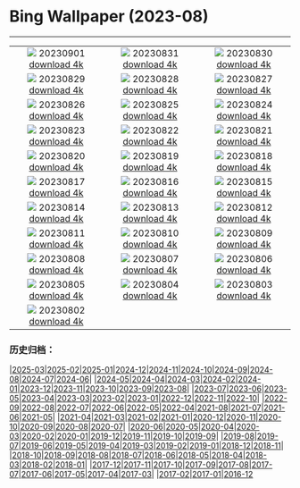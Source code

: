 # Bing Wallpaper (2023-08)
**************
| | | |
| :----: | :----: | :----: |
| ![](https://www.bing.com/th?id=OHR.TurkeyTailMush_FR-FR8157290874_1920x1080.jpg) 20230901 [download 4k](https://www.bing.com/th?id=OHR.TurkeyTailMush_FR-FR8157290874_UHD.jpg) | ![](https://www.bing.com/th?id=OHR.IronwoodCactus_FR-FR2301952997_1920x1080.jpg) 20230831 [download 4k](https://www.bing.com/th?id=OHR.IronwoodCactus_FR-FR2301952997_UHD.jpg) | ![](https://www.bing.com/th?id=OHR.NingalooShark_FR-FR1267107325_1920x1080.jpg) 20230830 [download 4k](https://www.bing.com/th?id=OHR.NingalooShark_FR-FR1267107325_UHD.jpg) |
| ![](https://www.bing.com/th?id=OHR.BathCircus_FR-FR6934984274_1920x1080.jpg) 20230829 [download 4k](https://www.bing.com/th?id=OHR.BathCircus_FR-FR6934984274_UHD.jpg) | ![](https://www.bing.com/th?id=OHR.DubrovnikHarbor_FR-FR0527761350_1920x1080.jpg) 20230828 [download 4k](https://www.bing.com/th?id=OHR.DubrovnikHarbor_FR-FR0527761350_UHD.jpg) | ![](https://www.bing.com/th?id=OHR.JejuIsland_FR-FR0042258249_1920x1080.jpg) 20230827 [download 4k](https://www.bing.com/th?id=OHR.JejuIsland_FR-FR0042258249_UHD.jpg) |
| ![](https://www.bing.com/th?id=OHR.MuseumIsland_FR-FR9504691983_1920x1080.jpg) 20230826 [download 4k](https://www.bing.com/th?id=OHR.MuseumIsland_FR-FR9504691983_UHD.jpg) | ![](https://www.bing.com/th?id=OHR.YellowstoneFalls_FR-FR8862053079_1920x1080.jpg) 20230825 [download 4k](https://www.bing.com/th?id=OHR.YellowstoneFalls_FR-FR8862053079_UHD.jpg) | ![](https://www.bing.com/th?id=OHR.SharkFinCove_FR-FR0012058027_1920x1080.jpg) 20230824 [download 4k](https://www.bing.com/th?id=OHR.SharkFinCove_FR-FR0012058027_UHD.jpg) |
| ![](https://www.bing.com/th?id=OHR.SkogafossWaterfall_FR-FR9583984450_1920x1080.jpg) 20230823 [download 4k](https://www.bing.com/th?id=OHR.SkogafossWaterfall_FR-FR9583984450_UHD.jpg) | ![](https://www.bing.com/th?id=OHR.TunisiaAmphitheatre_FR-FR8757841243_1920x1080.jpg) 20230822 [download 4k](https://www.bing.com/th?id=OHR.TunisiaAmphitheatre_FR-FR8757841243_UHD.jpg) | ![](https://www.bing.com/th?id=OHR.EmeraldLakeYukon_FR-FR7991878556_1920x1080.jpg) 20230821 [download 4k](https://www.bing.com/th?id=OHR.EmeraldLakeYukon_FR-FR7991878556_UHD.jpg) |
| ![](https://www.bing.com/th?id=OHR.StartPointLight_FR-FR6228676554_1920x1080.jpg) 20230820 [download 4k](https://www.bing.com/th?id=OHR.StartPointLight_FR-FR6228676554_UHD.jpg) | ![](https://www.bing.com/th?id=OHR.Morbihan_FR-FR5973672727_1920x1080.jpg) 20230819 [download 4k](https://www.bing.com/th?id=OHR.Morbihan_FR-FR5973672727_UHD.jpg) | ![](https://www.bing.com/th?id=OHR.AvatarMountain_FR-FR5022202394_1920x1080.jpg) 20230818 [download 4k](https://www.bing.com/th?id=OHR.AvatarMountain_FR-FR5022202394_UHD.jpg) |
| ![](https://www.bing.com/th?id=OHR.GeckoLeaf_FR-FR6760407712_1920x1080.jpg) 20230817 [download 4k](https://www.bing.com/th?id=OHR.GeckoLeaf_FR-FR6760407712_UHD.jpg) | ![](https://www.bing.com/th?id=OHR.KeyWestBridge_FR-FR4621663062_1920x1080.jpg) 20230816 [download 4k](https://www.bing.com/th?id=OHR.KeyWestBridge_FR-FR4621663062_UHD.jpg) | ![](https://www.bing.com/th?id=OHR.TaorminaSquare_FR-FR4421345533_1920x1080.jpg) 20230815 [download 4k](https://www.bing.com/th?id=OHR.TaorminaSquare_FR-FR4421345533_UHD.jpg) |
| ![](https://www.bing.com/th?id=OHR.VerdonCanyon_FR-FR4159848707_1920x1080.jpg) 20230814 [download 4k](https://www.bing.com/th?id=OHR.VerdonCanyon_FR-FR4159848707_UHD.jpg) | ![](https://www.bing.com/th?id=OHR.PerseidsOregon_FR-FR3598672190_1920x1080.jpg) 20230813 [download 4k](https://www.bing.com/th?id=OHR.PerseidsOregon_FR-FR3598672190_UHD.jpg) | ![](https://www.bing.com/th?id=OHR.ThreeElephants_FR-FR3390909950_1920x1080.jpg) 20230812 [download 4k](https://www.bing.com/th?id=OHR.ThreeElephants_FR-FR3390909950_UHD.jpg) |
| ![](https://www.bing.com/th?id=OHR.JupiterArtland_FR-FR3158432015_1920x1080.jpg) 20230811 [download 4k](https://www.bing.com/th?id=OHR.JupiterArtland_FR-FR3158432015_UHD.jpg) | ![](https://www.bing.com/th?id=OHR.WorldLionDay_FR-FR2264324589_1920x1080.jpg) 20230810 [download 4k](https://www.bing.com/th?id=OHR.WorldLionDay_FR-FR2264324589_UHD.jpg) | ![](https://www.bing.com/th?id=OHR.BathurstArt_FR-FR2057200035_1920x1080.jpg) 20230809 [download 4k](https://www.bing.com/th?id=OHR.BathurstArt_FR-FR2057200035_UHD.jpg) |
| ![](https://www.bing.com/th?id=OHR.LavenderFrance_FR-FR1870932466_1920x1080.jpg) 20230808 [download 4k](https://www.bing.com/th?id=OHR.LavenderFrance_FR-FR1870932466_UHD.jpg) | ![](https://www.bing.com/th?id=OHR.BodieNC_FR-FR1484385172_1920x1080.jpg) 20230807 [download 4k](https://www.bing.com/th?id=OHR.BodieNC_FR-FR1484385172_UHD.jpg) | ![](https://www.bing.com/th?id=OHR.NaganoPond_FR-FR1287961189_1920x1080.jpg) 20230806 [download 4k](https://www.bing.com/th?id=OHR.NaganoPond_FR-FR1287961189_UHD.jpg) |
| ![](https://www.bing.com/th?id=OHR.AtlanticPuffin_FR-FR7137446812_1920x1080.jpg) 20230805 [download 4k](https://www.bing.com/th?id=OHR.AtlanticPuffin_FR-FR7137446812_UHD.jpg) | ![](https://www.bing.com/th?id=OHR.GothicRuins_FR-FR6737278090_1920x1080.jpg) 20230804 [download 4k](https://www.bing.com/th?id=OHR.GothicRuins_FR-FR6737278090_UHD.jpg) | ![](https://www.bing.com/th?id=OHR.ZelenciSprings_FR-FR0997298659_1920x1080.jpg) 20230803 [download 4k](https://www.bing.com/th?id=OHR.ZelenciSprings_FR-FR0997298659_UHD.jpg) |
| ![](https://www.bing.com/th?id=OHR.CapitolButte_FR-FR6551234797_1920x1080.jpg) 20230802 [download 4k](https://www.bing.com/th?id=OHR.CapitolButte_FR-FR6551234797_UHD.jpg) |  |  |

### 历史归档：

|[2025-03](/../2025-03/2025-03.md)|[2025-02](/../2025-02/2025-02.md)|[2025-01](/../2025-01/2025-01.md)|[2024-12](/../2024-12/2024-12.md)|[2024-11](/../2024-11/2024-11.md)|[2024-10](/../2024-10/2024-10.md)|[2024-09](/../2024-09/2024-09.md)|[2024-08](/../2024-08/2024-08.md)|[2024-07](/../2024-07/2024-07.md)|[2024-06](/../2024-06/2024-06.md)|
|[2024-05](/../2024-05/2024-05.md)|[2024-04](/../2024-04/2024-04.md)|[2024-03](/../2024-03/2024-03.md)|[2024-02](/../2024-02/2024-02.md)|[2024-01](/../2024-01/2024-01.md)|[2023-12](/../2023-12/2023-12.md)|[2023-11](/../2023-11/2023-11.md)|[2023-10](/../2023-10/2023-10.md)|[2023-09](/../2023-09/2023-09.md)|[2023-08](/2023-08.md)|
|[2023-07](/../2023-07/2023-07.md)|[2023-06](/../2023-06/2023-06.md)|[2023-05](/../2023-05/2023-05.md)|[2023-04](/../2023-04/2023-04.md)|[2023-03](/../2023-03/2023-03.md)|[2023-02](/../2023-02/2023-02.md)|[2023-01](/../2023-01/2023-01.md)|[2022-12](/../2022-12/2022-12.md)|[2022-11](/../2022-11/2022-11.md)|[2022-10](/../2022-10/2022-10.md)|
|[2022-09](/../2022-09/2022-09.md)|[2022-08](/../2022-08/2022-08.md)|[2022-07](/../2022-07/2022-07.md)|[2022-06](/../2022-06/2022-06.md)|[2022-05](/../2022-05/2022-05.md)|[2022-04](/../2022-04/2022-04.md)|[2021-08](/../2021-08/2021-08.md)|[2021-07](/../2021-07/2021-07.md)|[2021-06](/../2021-06/2021-06.md)|[2021-05](/../2021-05/2021-05.md)|
|[2021-04](/../2021-04/2021-04.md)|[2021-03](/../2021-03/2021-03.md)|[2021-02](/../2021-02/2021-02.md)|[2021-01](/../2021-01/2021-01.md)|[2020-12](/../2020-12/2020-12.md)|[2020-11](/../2020-11/2020-11.md)|[2020-10](/../2020-10/2020-10.md)|[2020-09](/../2020-09/2020-09.md)|[2020-08](/../2020-08/2020-08.md)|[2020-07](/../2020-07/2020-07.md)|
|[2020-06](/../2020-06/2020-06.md)|[2020-05](/../2020-05/2020-05.md)|[2020-04](/../2020-04/2020-04.md)|[2020-03](/../2020-03/2020-03.md)|[2020-02](/../2020-02/2020-02.md)|[2020-01](/../2020-01/2020-01.md)|[2019-12](/../2019-12/2019-12.md)|[2019-11](/../2019-11/2019-11.md)|[2019-10](/../2019-10/2019-10.md)|[2019-09](/../2019-09/2019-09.md)|
|[2019-08](/../2019-08/2019-08.md)|[2019-07](/../2019-07/2019-07.md)|[2019-06](/../2019-06/2019-06.md)|[2019-05](/../2019-05/2019-05.md)|[2019-04](/../2019-04/2019-04.md)|[2019-03](/../2019-03/2019-03.md)|[2019-02](/../2019-02/2019-02.md)|[2019-01](/../2019-01/2019-01.md)|[2018-12](/../2018-12/2018-12.md)|[2018-11](/../2018-11/2018-11.md)|
|[2018-10](/../2018-10/2018-10.md)|[2018-09](/../2018-09/2018-09.md)|[2018-08](/../2018-08/2018-08.md)|[2018-07](/../2018-07/2018-07.md)|[2018-06](/../2018-06/2018-06.md)|[2018-05](/../2018-05/2018-05.md)|[2018-04](/../2018-04/2018-04.md)|[2018-03](/../2018-03/2018-03.md)|[2018-02](/../2018-02/2018-02.md)|[2018-01](/../2018-01/2018-01.md)|
|[2017-12](/../2017-12/2017-12.md)|[2017-11](/../2017-11/2017-11.md)|[2017-10](/../2017-10/2017-10.md)|[2017-09](/../2017-09/2017-09.md)|[2017-08](/../2017-08/2017-08.md)|[2017-07](/../2017-07/2017-07.md)|[2017-06](/../2017-06/2017-06.md)|[2017-05](/../2017-05/2017-05.md)|[2017-04](/../2017-04/2017-04.md)|[2017-03](/../2017-03/2017-03.md)|
|[2017-02](/../2017-02/2017-02.md)|[2017-01](/../2017-01/2017-01.md)|[2016-12](/../2016-12/2016-12.md)